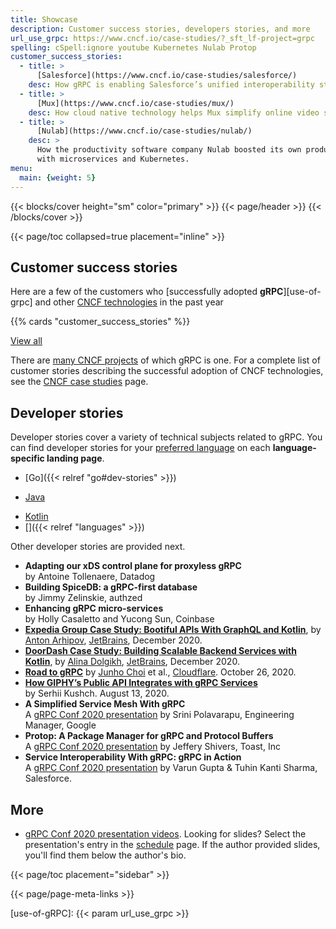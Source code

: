 ```yaml
---
title: Showcase
description: Customer success stories, developers stories, and more
url_use_grpc: https://www.cncf.io/case-studies/?_sft_lf-project=grpc
spelling: cSpell:ignore youtube Kubernetes Nulab Protop
customer_success_stories:
  - title: >
      [Salesforce](https://www.cncf.io/case-studies/salesforce/)
    desc: How gRPC is enabling Salesforce’s unified interoperability strategy.
  - title: >
      [Mux](https://www.cncf.io/case-studies/mux/)
    desc: How cloud native technology helps Mux simplify online video streaming.
  - title: >
      [Nulab](https://www.cncf.io/case-studies/nulab/)
    desc: >
      How the productivity software company Nulab boosted its own productivity
      with microservices and Kubernetes.
menu:
  main: {weight: 5}
---
```


{{< blocks/cover height="sm" color="primary" >}}
{{< page/header >}}
{{< /blocks/cover >}}

<div class="container l-container--padded">

<div class="row">
{{< page/toc collapsed=true placement="inline" >}}
</div>

<div class="row">
<div class="col-12 col-lg-8">

## Customer success stories

Here are a few of the customers who [successfully adopted **gRPC**][use-of-grpc]
and other [CNCF technologies](https://www.cncf.io/projects/) in the past year

{{% cards "customer_success_stories" %}}

<div class="text-center my-4">
<a class="btn btn-secondary"
    href="{{< param url_use_grpc >}}"
    target="_blank"
    rel="noopener"
    >View all</a>
</div>

There are [many CNCF projects](https://www.cncf.io/projects/) of which gRPC is
one. For a complete list of customer stories describing the successful adoption
of CNCF technologies, see the [CNCF case studies][] page.

## Developer stories

Developer stories cover a variety of technical subjects related to gRPC. You can
find developer stories for your [preferred language](/docs/languages/) on each
**language-specific landing page**.

<div class="l-dev-story-buttons text-center">

- [Go]({{< relref "go#dev-stories" >}})
<!-- TODO: add once section has dev stories: [C++]({{< relref "cpp#dev-stories" >}}) -->
- [Java](/docs/languages/java#dev-stories)
<!-- TODO: add once section has dev stories: - [Python]({{< relref "python#dev-stories" >}}) -->
<!-- TODO: add once section has dev stories: - [C#]({{< relref "csharp#dev-stories" >}}) -->
- [Kotlin](/docs/languages/kotlin#dev-stories)
- [<i class="fas fa-ellipsis-h"></i>]({{< relref "languages" >}})
</div>

Other developer stories are provided next.
- **Adapting our xDS control plane for proxyless gRPC**
  <a class="o-icon" href="https://youtu.be/gc3kNMvgrHQ"><i class="fab fa-youtube"></i></a><br>
  by Antoine Tollenaere, Datadog
- **Building SpiceDB: a gRPC-first database**
  <a class="o-icon" href="https://youtu.be/v_e2ExQwphQ"><i class="fab fa-youtube"></i></a><br>
  by Jimmy Zelinskie, authzed
- **Enhancing gRPC micro-services**
  <a class="o-icon" href="https://youtu.be/GDJrw36wwWY"><i class="fab fa-youtube"></i></a><br>
  by Holly Casaletto and Yucong Sun, Coinbase
- **[Expedia Group Case Study: Bootiful APIs With GraphQL and Kotlin][Expedia]**,
  by [Anton Arhipov](https://blog.jetbrains.com/author/antonarhipov),
  [JetBrains](https://www.jetbrains.com/),
  <span title="2020-12-13">December 2020</span>.
- **[DoorDash Case Study: Building Scalable Backend Services with Kotlin][DoorDash]**,
  by [Alina Dolgikh](https://blog.jetbrains.com/author/alinadolgikh),
  [JetBrains](https://www.jetbrains.com/),
  <span title="2020-12-06">December 2020</span>.
- **[Road to gRPC](https://blog.cloudflare.com/road-to-grpc/)**
  by [Junho Choi](https://blog.cloudflare.com/author/junho/) et al.,
  [Cloudflare](https://www.cloudflare.com/). October 26, 2020.
- [**How GIPHY’s Public API Integrates with gRPC Services**](https://engineering.giphy.com/how-giphys-public-api-integrates-with-grpc-services/)<br>
  by Serhii Kushch. August 13, 2020.
- **A Simplified Service Mesh With gRPC**
  <a class="o-icon" href="https://youtu.be/9alMEeTxsMA"><i class="fab fa-youtube"></i></a>
  <a href="https://static.sched.com/hosted_files/grpcconf20/ae/A%20Simplified%20Service%20Mesh%20with%20gRPC.pdf"><i class="fas fa-file"></i></a><br>
  A [gRPC Conf 2020 presentation](https://sched.co/cRfZ)
  by Srini Polavarapu, Engineering Manager, Google
- **Protop: A Package Manager for gRPC and Protocol Buffers**
  <a class="o-icon" href="https://youtu.be/q1KWl-vPi6w"><i class="fab fa-youtube"></i></a>
  <a href="https://static.sched.com/hosted_files/grpcconf20/6b/protop%20-%20a%20package%20manager%20for%20protobufs.pdf"><i class="fas fa-file"></i></a><br>
  A [gRPC Conf 2020 presentation](https://sched.co/cRfo)
  by Jeffery Shivers, Toast, Inc
- **Service Interoperability With gRPC: gRPC in Action**
  <a class="o-icon" href="https://youtu.be/MLS7TFHrn_c"><i class="fab fa-youtube"></i></a>
  <a class="o-icon" href="https://static.sched.com/hosted_files/grpcconf20/d3/Service%20Interoperability%20with%20gRPC.pdf"><i class="fas fa-file"></i></a><br>
  A [gRPC Conf 2020 presentation](https://sched.co/cRfl)
  by Varun Gupta & Tuhin Kanti Sharma, Salesforce.

## More

- [gRPC Conf 2020 presentation videos][]. Looking for slides? Select the
  presentation's entry in the [schedule][] page. If the author provided slides,
  you'll find them below the author's bio.

</div>

{{< page/toc placement="sidebar" >}}

</div>

{{< page/page-meta-links >}}

</div>

[CNCF case studies]: https://www.cncf.io/case-studies/
[DoorDash]: https://blog.jetbrains.com/kotlin/2020/12/doordash-building-scalable-backend-services-with-kotlin/
[Expedia]: https://blog.jetbrains.com/kotlin/2020/12/expedia-group-bootiful-apis-with-graphql-and-kotlin/
[gRPC Conf 2020 presentation videos]: https://www.youtube.com/playlist?list=PLj6h78yzYM2NN72UX_fdmc5CZI-D5qfJL
[schedule]: https://events.linuxfoundation.org/grpc-conf/program/schedule/
[use-of-gRPC]: {{< param url_use_grpc >}}
